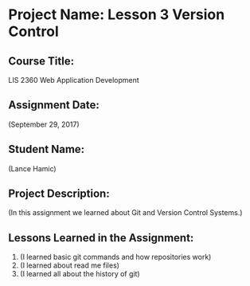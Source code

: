 # Project Name:  Lesson 3 Version Control


## Course Title:
LIS 2360 Web Application Development

## Assignment Date:  
(September 29, 2017)

## Student Name:  
(Lance Hamic)

## Project Description:
(In this assignment we learned about Git and Version Control Systems.)

## Lessons Learned in the Assignment:
1. (I learned basic git commands and how repositories work)
2. (I learned about read me files)
3. (I learned all about the history of git)

